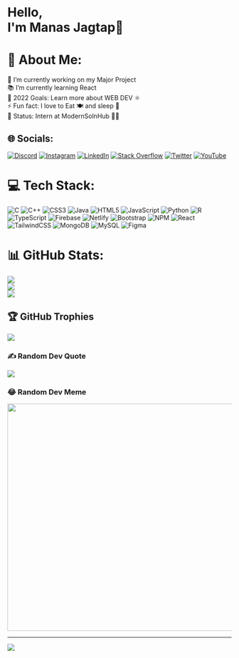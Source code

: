 # Hello,<br> I'm Manas Jagtap👋 
# 💫 About Me:
🔭 I’m currently working on my Major Project<br>📚 I’m currently learning React<br>🥅 2022 Goals: Learn more about WEB DEV ⚛️<br>⚡ Fun fact: I love to Eat 🍽️ and sleep 🧳<br>💼 Status: Intern at ModernSolnHub 🧑‍💻


## 🌐 Socials:
[![Discord](https://img.shields.io/badge/Discord-%237289DA.svg?logo=discord&logoColor=white)](htttps://discord.gg/Manas#9257) [![Instagram](https://img.shields.io/badge/Instagram-%23E4405F.svg?logo=Instagram&logoColor=white)](https://www.instagram.com/manas_jagtap20/) [![LinkedIn](https://img.shields.io/badge/LinkedIn-%230077B5.svg?logo=linkedin&logoColor=white)](https://www.linkedin.com/in/manas-jagtap-1ba90a241/) [![Stack Overflow](https://img.shields.io/badge/-Stackoverflow-FE7A16?logo=stack-overflow&logoColor=white)](https://stackoverflow.com/users/17600343/manas) [![Twitter](https://img.shields.io/badge/Twitter-%231DA1F2.svg?logo=Twitter&logoColor=white)](https://twitter.com/manas_jagtap20) [![YouTube](https://img.shields.io/badge/YouTube-%23FF0000.svg?logo=YouTube&logoColor=white)](https://www.youtube.com/channel/UC0CWsGUT2nfHe7KSOhgG9Gg/featured) 

# 💻 Tech Stack:
![C](https://img.shields.io/badge/c-%2300599C.svg?style=for-the-badge&logo=c&logoColor=white) ![C++](https://img.shields.io/badge/c++-%2300599C.svg?style=for-the-badge&logo=c%2B%2B&logoColor=white) ![CSS3](https://img.shields.io/badge/css3-%231572B6.svg?style=for-the-badge&logo=css3&logoColor=white) ![Java](https://img.shields.io/badge/java-%23ED8B00.svg?style=for-the-badge&logo=java&logoColor=white) ![HTML5](https://img.shields.io/badge/html5-%23E34F26.svg?style=for-the-badge&logo=html5&logoColor=white) ![JavaScript](https://img.shields.io/badge/javascript-%23323330.svg?style=for-the-badge&logo=javascript&logoColor=%23F7DF1E) ![Python](https://img.shields.io/badge/python-3670A0?style=for-the-badge&logo=python&logoColor=ffdd54) ![R](https://img.shields.io/badge/r-%23276DC3.svg?style=for-the-badge&logo=r&logoColor=white) ![TypeScript](https://img.shields.io/badge/typescript-%23007ACC.svg?style=for-the-badge&logo=typescript&logoColor=white) ![Firebase](https://img.shields.io/badge/firebase-%23039BE5.svg?style=for-the-badge&logo=firebase) ![Netlify](https://img.shields.io/badge/netlify-%23000000.svg?style=for-the-badge&logo=netlify&logoColor=#00C7B7) ![Bootstrap](https://img.shields.io/badge/bootstrap-%23563D7C.svg?style=for-the-badge&logo=bootstrap&logoColor=white) ![NPM](https://img.shields.io/badge/NPM-%23000000.svg?style=for-the-badge&logo=npm&logoColor=white) ![React](https://img.shields.io/badge/react-%2320232a.svg?style=for-the-badge&logo=react&logoColor=%2361DAFB) ![TailwindCSS](https://img.shields.io/badge/tailwindcss-%2338B2AC.svg?style=for-the-badge&logo=tailwind-css&logoColor=white) ![MongoDB](https://img.shields.io/badge/MongoDB-%234ea94b.svg?style=for-the-badge&logo=mongodb&logoColor=white) ![MySQL](https://img.shields.io/badge/mysql-%2300f.svg?style=for-the-badge&logo=mysql&logoColor=white) 	![Figma](https://img.shields.io/badge/figma-%23F24E1E.svg?style=for-the-badge&logo=figma&logoColor=white)
# 📊 GitHub Stats:
![](https://github-readme-stats.vercel.app/api?username=manastechnical&theme=merko&hide_border=false&include_all_commits=false&count_private=false)<br/>
![](https://github-readme-streak-stats.herokuapp.com/?user=manastechnical&theme=merko&hide_border=false)<br/>
![](https://github-readme-stats.vercel.app/api/top-langs/?username=manastechnical&theme=merko&hide_border=false&include_all_commits=false&count_private=false&layout=compact)<br/>

## 🏆 GitHub Trophies
![](https://github-profile-trophy.vercel.app/?username=manastechnical&theme=gruvbox&no-frame=false&no-bg=false&margin-w=4)

### ✍️ Random Dev Quote
![](https://quotes-github-readme.vercel.app/api?type=vetical&theme=gruvbox)

### 😂 Random Dev Meme
<img src="https://random-memer.herokuapp.com/" width="512px"/>

---
[![](https://visitcount.itsvg.in/api?id=manastechnical&label=Profile%20Views&color=3&icon=8&pretty=true)](https://visitcount.itsvg.in)

<!-- Proudly created with GPRM ( https://gprm.itsvg.in ) -->
